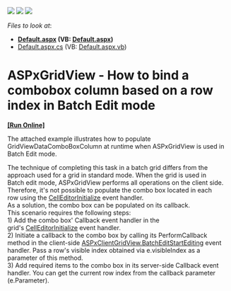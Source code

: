 <!-- default badges list -->
![](https://img.shields.io/endpoint?url=https://codecentral.devexpress.com/api/v1/VersionRange/128533398/14.1.8%2B)
[![](https://img.shields.io/badge/Open_in_DevExpress_Support_Center-FF7200?style=flat-square&logo=DevExpress&logoColor=white)](https://supportcenter.devexpress.com/ticket/details/T190978)
[![](https://img.shields.io/badge/📖_How_to_use_DevExpress_Examples-e9f6fc?style=flat-square)](https://docs.devexpress.com/GeneralInformation/403183)
<!-- default badges end -->
<!-- default file list -->
*Files to look at*:

* **[Default.aspx](./CS/Default.aspx) (VB: [Default.aspx](./VB/Default.aspx))**
* [Default.aspx.cs](./CS/Default.aspx.cs) (VB: [Default.aspx.vb](./VB/Default.aspx.vb))
<!-- default file list end -->
# ASPxGridView - How to bind a combobox column based on a row index in Batch Edit mode
<!-- run online -->
**[[Run Online]](https://codecentral.devexpress.com/t190978/)**
<!-- run online end -->


<p>The attached example illustrates how to populate GridViewDataComboBoxColumn at runtime when ASPxGridView is used in Batch Edit mode.</p>
<p>The technique of completing this task in a batch grid differs from the approach used for a grid in standard mode. When the grid is used in Batch edit mode, ASPxGridView performs all operations on the client side. Therefore, it's not possible to populate the combo box located in each row using the <a href="https://documentation.devexpress.com/#AspNet/DevExpressWebASPxGridView_CellEditorInitializetopic">CellEditorInitialize</a> event handler.<br />As a solution, the combo box can be populated on its callback.<br />This scenario requires the following steps:<br />1) Add the combo box' Callback event handler in the grid's <a href="https://documentation.devexpress.com/#AspNet/DevExpressWebASPxGridView_CellEditorInitializetopic">CellEditorInitialize</a> event handler.<br />2) Initiate a callback to the combo box by calling its PerformCallback method in the client-side <a href="https://documentation.devexpress.com/AspNet/DevExpressWebASPxGridViewScriptsASPxClientGridView_BatchEditStartEditingtopic.aspx">ASPxClientGridView.BatchEditStartEditing</a> event handler. Pass a row's visible index obtained via e.visibleIndex as a parameter of this method.<br />3) Add required items to the combo box in its server-side Callback event handler. You can get the current row index from the callback parameter (e.Parameter).</p>

<br/>


